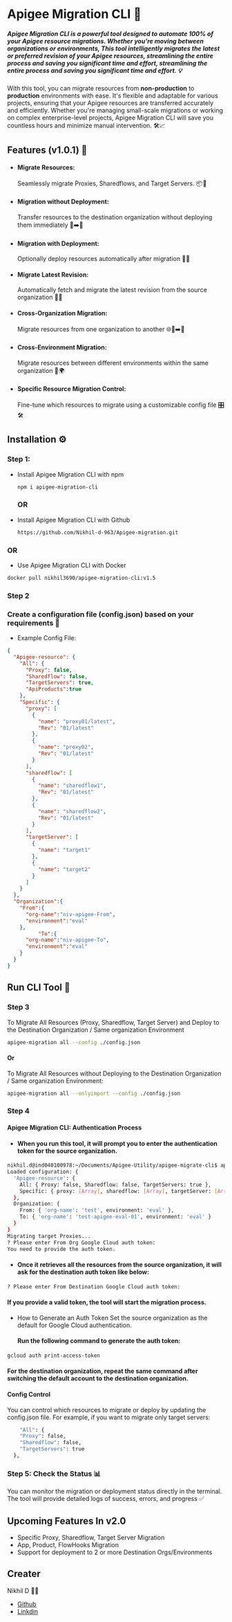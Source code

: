 
# Apigee Migration CLI  🚀

##### Apigee Migration CLI is a powerful tool designed to automate 100% of your Apigee resource migrations. Whether you're moving between organizations or environments, This tool intelligently migrates the latest or preferred revision of your Apigee resources, streamlining the entire process and saving you significant time and effort, streamlining the entire process and saving you significant time and effort. 💡
With this tool, you can migrate resources from **non-production** to **production** environments with ease. It's flexible and adaptable for various projects, ensuring that your Apigee resources are transferred accurately and efficiently. Whether you're managing small-scale migrations or working on complex enterprise-level projects, Apigee Migration CLI will save you countless hours and minimize manual intervention. 🛠️📈



## Features (v1.0.1)  🎯

- #### Migrate Resources:
   Seamlessly migrate Proxies, Sharedflows, and Target Servers. 📦🔁
- #### Migration without Deployment:
  Transfer resources to the destination organization without deploying them immediately 🛑➡️🏁

- #### Migration with Deployment:
  Optionally deploy resources automatically after migration 🚀✅

- #### Migrate Latest Revision:
  Automatically fetch and migrate the latest revision from the source organization 🔄📄

- #### Cross-Organization Migration:
  Migrate resources from one organization to another 🌐🏢➡️🏢

- #### Cross-Environment Migration:
   Migrate resources between different environments within the same organization 🔄🌍

- #### Specific Resource Migration Control:
  Fine-tune which resources to migrate using a customizable config file 🎛️🛠️



## Installation ⚙️
### Step 1:
- Install Apigee Migration CLI with npm

  ```bash
  npm i apigee-migration-cli
  ```
  ### OR

- Install Apigee Migration CLI with Github

  ```bash
  https://github.com/Nikhil-d-963/Apigee-migration.git
  ```
 ###  OR
- Use Apigee Migration CLI with Docker

 ```bash
 docker pull nikhil3690/apigee-migration-cli:v1.5
 ```
        
### Step 2

### Create a configuration file (config.json) based on your requirements  📝
 - Example Config File:

  ```json
  {
    "Apigee-resource": {
      "All": {
        "Proxy": false,
        "Sharedflow": false,
        "TargetServers": true,
        "ApiProducts":true
      },
      "Specific": {
        "proxy": [
          {
            "name": "proxy01/latest",
            "Rev": "01/latest"
          },
          {
            "name": "proxy02",
            "Rev": "01/latest"
          }
        ],
        "sharedflow": [
          {
            "name": "sharedflow1",
            "Rev": "01/latest"
          },
          {
            "name": "sharedflow2",
            "Rev": "01/latest"
          }
        ],
        "targetServer": [
          {
            "name": "target1"
          },
          {
            "name": "target2"
          }
        ]
      }
    },
    "Organization":{
      "From":{
        "org-name":"niv-apigee-From",
        "environment":"eval"
      },
            "To":{
        "org-name":"niv-apigee-To",
        "environment":"eval"
      }
    }
  }
  ```

## Run CLI Tool  🚀


### Step 3
To Migrate All Resources (Proxy, Sharedflow, Target Server) and Deploy to the Destination Organization / Same organization Environment
  ```bash
  apigee-migration all --config ./config.json
  ```
#### Or

To Migrate All Resources without Deploying to the Destination Organization / Same organization Environment:
  ```bash
  apigee-migration all --onlyimport --config ./config.json
  ```

### Step 4
#### Apigee Migration CLI: Authentication Process
- #### When you run this tool, it will prompt you to enter the authentication token for the source organization.

```bash
nikhil.d@ind040100978:~/Documents/Apigee-Utility/apigee-migrate-cli$ apigee-migration all --config ./config.json
Loaded configuration: {
  'Apigee-resource': {
    All: { Proxy: false, Sharedflow: false, TargetServers: true },
    Specific: { proxy: [Array], sharedflow: [Array], targetServer: [Array] }
  },
  Organization: {
    From: { 'org-name': 'test', environment: 'eval' },
    To: { 'org-name': 'test-apigee-eval-01', environment: 'eval' }
  }
}
Migrating target Proxies...
? Please enter From Org Google Cloud auth token: 
You need to provide the auth token.
```
- #### Once it retrieves all the resources from the source organization, it will ask for the destination auth token like below:

```bash
? Please enter From Destination Google Cloud auth token: 
```
 #### If you provide a valid token, the tool will start the migration process.

- How to Generate an Auth Token
  Set the source organization as the default for Google Cloud authentication.

  #### Run the following command to generate the auth token:
```bash
gcloud auth print-access-token
```

#### For the destination organization, repeat the same command after switching the default account to the destination organization.








#### Config Control
You can control which resources to migrate or deploy by updating the config.json file. For example, if you want to migrate only target servers:
  ```bash
      "All": {
      "Proxy": false,
      "Sharedflow": false,
      "TargetServers": true
    },

  ```
### Step 5: Check the Status  📊
You can monitor the migration or deployment status directly in the terminal. The tool will provide detailed logs of success, errors, and progress ✅




## Upcoming Features In v2.0

- Specific Proxy, Sharedflow, Target Server Migration
- App, Product, FlowHooks Migration
- Support for deployment to 2 or more Destination Orgs/Environments
## Creater

Nikhil D 👨‍💻

- [Github](https://github.com/Nikhil-d-963)
- [Linkdin](https://www.linkedin.com/in/nikhild1/)

